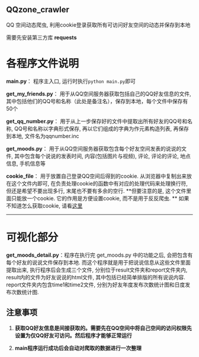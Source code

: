 ## QQzone_crawler
QQ 空间动态爬虫, 利用cookie登录获取所有可访问好友空间的动态并保存到本地

需要先安装第三方库 **requests** <br />

# 各程序文件说明

**main.py**： 程序主入口, 运行时执行`python main.py`即可

**get_my_friends.py**： 用于从QQ空间服务器获取包括自己的QQ好友信息的文件, 其中包括他们的QQ号和名称（此处是备注名），保存到本地，每个文件中保存有50个

**get_qq_number.py**： 用于从上一步保存好的文件中提取出所有好友的QQ号和名称, QQ号和名称以字典形式保存, 再以它们组成的字典为作元素构造列表, 再保存到本地, 文件名为qqnumber.inc

**get_moods.py**： 用于从QQ空间服务器获取包含每个好友空间发表的说说的文件, 其中包含每个说说的发表时间, 内容(包括图片与视频), 评论, 评论的评论, 地点信息, 手机信息等

**cookie_file**： 用于放置自己登录QQ空间后得到的cookie. 从浏览器中复制出来放在这个文件内即可, 在负责处理cookie的函数中有对应的处理代码来处理换行符, 但还是希望不要出现多行, 末尾也不要有多余的空行. **但要注意的是, 这个文件里面只能放一个cookie. 它的作用是方便设置cookie, 而不是用于反反爬虫. ** 如果不知道怎么获取cookie, 请看[这里](http://www.xjr7670.com/articles/how-to-get-qzone-cookie.html)

---

# 可视化部分

**get_moods_detail.py**：程序在执行完 get_moods.py 中的功能之后, 会把包含有每个好友的说说文件保存到本地. 而这个程序就是用于把说说信息从这些文件里面提取出来, 执行程序后会生成三个文件, 分别位于result文件夹和report文件夹内, result内的文件为好友说说的html文件, 其中包括已经简单排版的所有说说内容. report文件夹内包含time1和time2文件, 分别为好友年度发布次数统计图和日度发布次数统计图.

## 注意事项

1. **获取QQ好友信息是间接获取的。需要先在QQ空间中将自己空间的访问权限先设置为仅QQ好友可访问。然后程序才能够正常运行**

2. **main程序运行成功后会自动对爬取的数据进行一次整理**
